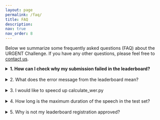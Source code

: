 ```yaml
---
layout: page
permalink: /faq/
title: FAQ
description:
nav: true
nav_order: 8
---
```


Below we summarize some frequently asked questions (FAQ) about the URGENT Challenge. If you have any other questions, please feel free to [contact us](/urgent2025/contact).

<details>

  <summary><strong> 1. How can I check why my submission failed in the leaderboard?  </strong></summary>

  <br>

  **Answer:** You could go to `Participate` → `Submit / View Results` and unfold the corresponding failed submission. Then click the text `View scoring error log` to download the error message file. It should display the detailed information about the failure.

  <div><img alt="error_message" src="/urgent2025/assets/img/error_log.png" style="max-width: 100%;"/></div>

</details>

<br>

<details><summary>  2. What does the error message from the leaderboard mean? </summary>

Message 1:
```
  data_pairs.append((uid, refs[uid], audio_path))
KeyError: 'fileid_10009'
```

**Answer:** Your submission contains an invalid file name that is not included in the provided test dataset. Please carefully check whether you are using the correct dataset corresponding to the current evaluation phase.

Message 2:
```
  assert ref.shape == inf.shape, (ref.shape, inf.shape)
AssertionError: ((315934,), (315936,))
```

**Answer:** You submission contains an audio sample that has a different length from the corresponding test sample provided in the official test dataset. Please carefully check your enhanced audios to make sure all sample lengths are consistent with the original audio length. Please also check whether you are using the correct test dataset corresponding to the current evaluation phase.

Message 3:
```
RuntimeError: Error : flac decoder lost sync.
```

**Answer:** You submission contains an invalid audio sample that cannot be properly decoded by the FLAC decoder on the server. Please validate the enhanced audios on your side. FLAC v1.4.3 is recommended.

Message 4:
```
RuntimeError: Error : unknown error in flac decoder.
```

**Answer:** You submission contains an invalid audio sample that cannot be properly decoded by the FLAC decoder on the server. Please validate the enhanced audios on your side. FLAC v1.4.3 is recommended.

Message 5:
```
slurmstepd: error: *** JOB 24880048 ON r288 CANCELLED AT 2024-08-02T04:17:40 DUE TO TIME LIMIT ***
```

or 

```
Timeout: The evaluation server is busy. Please try to resubmit later.
```

**Answer:** Evaluation jobs for your submission were killed due to a timeout. This may be caused by unexpected long queuing in our SLURM system on the server. Please contact us and we will rerun the evaluation for you.


Message 6:
```
RuntimeError: CUDA error: uncorrectable ECC error encountered
CUDA kernel errors might be asynchronously reported at some other API call, so the stacktrace below might be incorrect.
For debugging consider passing CUDA_LAUNCH_BLOCKING=1.
Compile with `TORCH_USE_CUDA_DSA` to enable device-side assertions.
```

**Answer:** Evaluation jobs for your submission were terminated likely due to a hardware issue of the specific node assigned to evaluate your submission. Please contact us and we will rerun the evaluation using another node for you.

</details>

<br>


<details><summary>  3. I would like to speecd up calculate_wer.py </summary>

<br>

`calculate_wer.py` takes around 30~40 minutes (depending on the environment) to evaluate 1000 samples using a single GPU.
It takes some time since it does beam search in decoding.

To make it faster, you can skip the beam search by setting `BEAMSIZE` to 1 [here](https://github.com/urgent-challenge/urgent2025_challenge/blob/2de19bab56c7d7fa5f61f5fdda193a7710c62475/evaluation_metrics/calculate_wer.py#L16).

Note that `BEAMSIZE` is set to 5 in the leaderboard evaluation.
If you would like to check the consistency of the scores between your local and the leaderbord, `BEAMSIZE` should be set to 5.

</details>

<br>


<details><summary>  4. How long is the maximum duration of the speech in the test set? </summary>

<br>

The maximum duration will be around 15 seconds.
Please note that this number may change.

</details>

<br>


<details><summary>  5. Why is not my leaderboard registration approved? </summary>

<br>

The leaderboard registration is usually approved at least within a day.

If your application is not approved for more than a day, please check if you have submitted the Google Form.
We do not approve the registration until we receive it.

If you have done it but have not gotten the approval yet, please reach out to the organizers.

</details>
